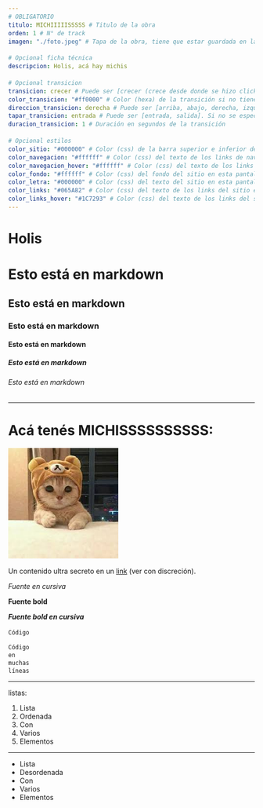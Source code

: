 ```yaml
---
# OBLIGATORIO
titulo: MICHIIIIISSSSS # Titulo de la obra
orden: 1 # N° de track
imagen: "./foto.jpeg" # Tapa de la obra, tiene que estar guardada en la misma carpeta

# Opcional ficha técnica
descripcion: Holis, acá hay michis

# Opcional transicion
transicion: crecer # Puede ser [crecer (crece desde donde se hizo click con un círculo hasta cubrir la pantalla), cubrir (una imagen/rectángulo que cubre toda la pantalla se desliza en alguna dirección), tapar (la página que entra o la que sale está cubriendo a la otra), fade]. Si no se especifica, es crecer por defecto
color_transicion: "#ff0000" # Color (hexa) de la transición si no tiene imagen, es #000000 por defecto. Válido para transiciones [crecer, cubrir (sin imagen)]
direccion_transicion: derecha # Puede ser [arriba, abajo, derecha, izquierda]. Si no se especifíca, es derecha por defecto. Válido para [cubrir]
tapar_transicion: entrada # Puede ser [entrada, salida]. Si no se especifíca, es entrada por defecto. Válido para [tapar]
duracion_transicion: 1 # Duración en segundos de la transición

# Opcional estilos
color_sitio: "#000000" # Color (css) de la barra superior e inferior del sitio en esta pantalla, es #000000 por defecto.
color_navegacion: "#ffffff" # Color (css) del texto de los links de navegación en esta pantalla, es #ffffff por defecto.
color_navegacion_hover: "#ffffff" # Color (css) del texto de los links de navegación cuando se les pasa el mouse encima en esta pantalla, es #ffffff por defecto.
color_fondo: "#ffffff" # Color (css) del fondo del sitio en esta pantalla, es #ffffff por defecto.
color_letra: "#000000" # Color (css) del texto del sitio en esta pantalla, es #000000 por defecto.
color_links: "#065A82" # Color (css) del texto de los links del sitio en esta pantalla, es #065A82 por defecto.
color_links_hover: "#1C7293" # Color (css) del texto de los links del sitio cuando se les pasa el mouse encima en esta pantalla, es #1C7293 por defecto.
---
```


# Holis

# Esto está en markdown
## Esto está en markdown
### Esto está en markdown
#### Esto está en markdown
##### Esto está en markdown
###### Esto está en markdown

---

# Acá tenés MICHISSSSSSSSSS:

![michis](./foto.jpeg)

Un contenido ultra secreto en un [link](https://www.youtube.com/watch?v=dQw4w9WgXcQ) (ver con discreción).

*Fuente en cursiva*

**Fuente bold**

_**Fuente bold en cursiva**_

`Código`

```
Código
en
muchas
líneas
```

---

listas:

1. Lista
2. Ordenada
3. Con
4. Varios
5. Elementos

---

- Lista
- Desordenada
- Con
- Varios
- Elementos

